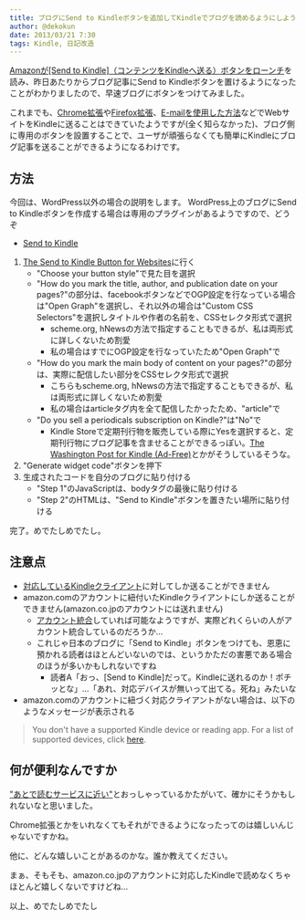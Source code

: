 ```yaml
---
title: ブログにSend to Kindleボタンを追加してKindleでブログを読めるようにしよう
author: @dekokun
date: 2013/03/21 7:30
tags: Kindle, 日記改造
---
```


[Amazonが[Send to Kindle]（コンテンツをKindleへ送る）ボタンをローンチ](http://jp.techcrunch.com/2013/03/20/20130319amazon-launches-send-to-kindle-button-for-web-developers-wordpress-blogs/)を読み、昨日あたりからブログ記事にSend to Kindleボタンを置けるようになったことがわかりましたので、早速ブログにボタンをつけてみました。

これまでも、[Chrome拡張](http://www.amazon.com/gp/sendtokindle/chrome)や[Firefox拡張](http://www.amazon.com/gp/sendtokindle/firefox)、[E-mailを使用した方法](http://www.amazon.com/gp/sendtokindle/email)などでWebサイトをKindleに送ることはできていたようですが(全く知らなかった)、ブログ側に専用のボタンを設置することで、ユーザが頑張らなくても簡単にKindleにブログ記事を送ることができるようになるわけです。


## 方法

今回は、WordPress以外の場合の説明をします。
WordPress上のブログにSend to Kindleボタンを作成する場合は専用のプラグインがあるようですので、どうぞ

* [Send to Kindle](http://wordpress.org/extend/plugins/send-to-kindle/)

1. [The Send to Kindle Button for Websites](http://www.amazon.com/gp/sendtokindle/developers/button)に行く
    * "Choose your button style"で見た目を選択
    * "How do you mark the title, author, and publication date on your pages?"の部分は、facebookボタンなどでOGP設定を行なっている場合は"Open Graph"を選択し、それ以外の場合は"Custom CSS Selectors"を選択しタイトルや作者の名前を、CSSセレクタ形式で選択
        * scheme.org, hNewsの方法で指定することもできるが、私は両形式に詳しくないため割愛
        * 私の場合はすでにOGP設定を行なっていたため"Open Graph"で
    * "How do you mark the main body of content on your pages?"の部分は、実際に配信したい部分をCSSセレクタ形式で選択
        * こちらもscheme.org, hNewsの方法で指定することもできるが、私は両形式に詳しくないため割愛
        * 私の場合はarticleタグ内を全て配信したかったため、"article"で
    * "Do you sell a periodicals subscription on Kindle?"は"No"で
        * Kindle Storeで定期刊行物を販売している際にYesを選択すると、定期刊行物にブログ記事を含ませることができるっぽい。[The Washington Post for Kindle (Ad-Free)](http://www.amazon.com/dp/B000HC48T0)とかがそうしているそうな。
2. "Generate widget code"ボタンを押下
3. 生成されたコードを自分のブログに貼り付ける
    * "Step 1"のJavaScriptは、bodyタグの最後に貼り付ける
    * "Step 2"のHTMLは、"Send to Kindle"ボタンを置きたい場所に貼り付ける

完了。めでたしめでたし。


## 注意点

* [対応しているKindleクライアント](https://www.amazon.com/gp/help/customer/display.html?nodeId=200767340#usb)に対してしか送ることができません
* amazon.comのアカウントに紐付いたKindleクライアントにしか送ることができません(amazon.co.jpのアカウントには送れません)
    * [アカウント統合](http://www.amazon.co.jp/gp/help/customer/display.html/?nodeId=201049300)していれば可能なようですが、実際どれくらいの人がアカウント統合しているのだろうか…
    * これじゃ日本のブログに「Send to Kindle」ボタンをつけても、恩恵に預かれる読者はほとんどいないのでは、というかただの害悪である場合のほうが多いかもしれないですね
        * 読者A「おっ、[Send to Kindle]だって。Kindleに送れるのか！ポチッとな」…「あれ、対応デバイスが無いって出てる。死ね」みたいな
* amazon.comのアカウントに紐づく対応クライアントがない場合は、以下のようなメッセージが表示される

> You don't have a supported Kindle device or reading app.
> For a list of supported devices, click [here](https://www.amazon.com/gp/help/customer/display.html?nodeId=200767340#usb).

## 何が便利なんですか

["あとで読むサービスに近い"](https://twitter.com/imarikaratsu/statuses/314263521561047040)とおっしゃっているかたがいて、確かにそうかもしれないなと思いました。

Chrome拡張とかをいれなくてもそれができるようになったってのは嬉しいんじゃないですかね。

他に、どんな嬉しいことがあるのかな。誰か教えてください。

まぁ、そもそも、amazon.co.jpのアカウントに対応したKindleで読めなくちゃほとんど嬉しくないですけどね…

以上、めでたしめでたし

